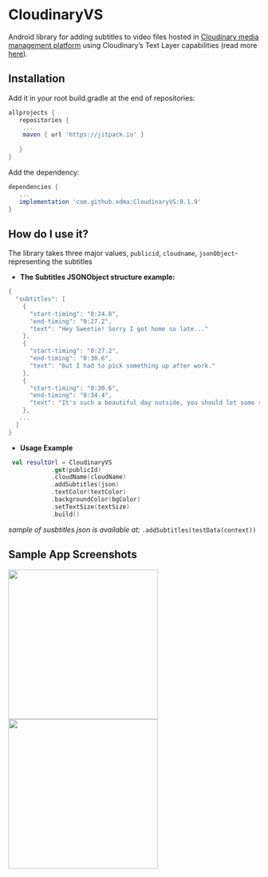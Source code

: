 # CloudinaryVS

Android library for adding subtitles to video files hosted in [Cloudinary media management platform](https://cloudinary.com/) using Cloudinary’s Text Layer capabilities (read more [here](https://cloudinary.com/documentation/video_transformation_reference)).


## Installation
Add it in your root build.gradle at the end of repositories:

```gradle
allprojects {
   repositories {
    ...
    maven { url 'https://jitpack.io' }
  
   }
}
```

 Add the dependency:
 
 ```gradle
dependencies {
    ...
    implementation 'com.github.xdma:CloudinaryVS:0.1.9'
}
  ```
  
## How do I use it?
The library takes three major values, ```publicid```,  ```cloudname```, ```jsonObject```- representing the subtitles
* **The Subtitles JSONObject structure example:** 
```kotlin
{
  "subtitles": [
    {
      "start-timing": "0:24.8",
      "end-timing": "0:27.2",
      "text": "Hey Sweetie! Sorry I got home so late..."
    },
    {
      "start-timing": "0:27.2",
      "end-timing": "0:30.6",
      "text": "but I had to pick something up after work."
    },
    {
      "start-timing": "0:30.6",
      "end-timing": "0:34.4",
      "text": "It's such a beautiful day outside, you should let some sun inside."
    },
   ...
  ]
}
```
* **Usage Example**
```Kotlin
 val resultUrl = CloudinaryVS
            .get(publicId)
            .cloudName(cloudName)
            .addSubtitles(json)
            .textColor(textColor)
            .backgroundColor(bgColor)
            .setTextSize(textSize)
            .build()
```


_sample of susbtitles json is available at:_ ``` .addSubtitles(testData(context)) ```

## Sample App Screenshots
<img src="https://user-images.githubusercontent.com/7386086/89650157-a74c2480-d8ca-11ea-882c-a13bf060ab92.png" width="300"> <img src="https://user-images.githubusercontent.com/7386086/89650499-36f1d300-d8cb-11ea-8222-56532288602f.png" width="300">
